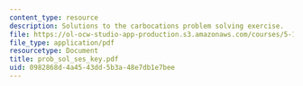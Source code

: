 ```yaml
---
content_type: resource
description: Solutions to the carbocations problem solving exercise.
file: https://ol-ocw-studio-app-production.s3.amazonaws.com/courses/5-13-organic-chemistry-ii-fall-2003/0982868d4a4543dd5b3a48e7db1e7bee_prob_sol_ses_key.pdf
file_type: application/pdf
resourcetype: Document
title: prob_sol_ses_key.pdf
uid: 0982868d-4a45-43dd-5b3a-48e7db1e7bee
---
```


